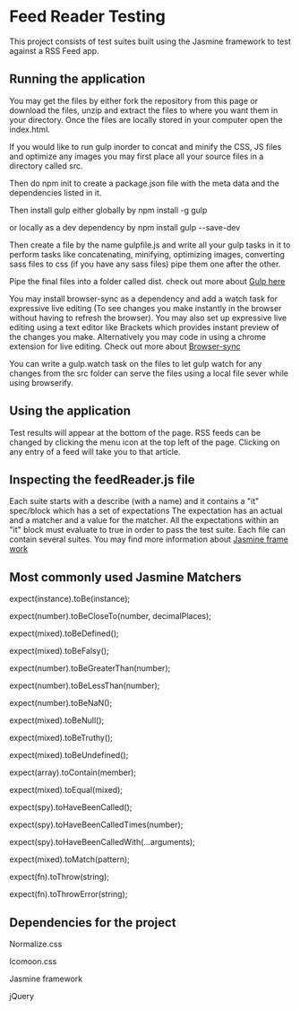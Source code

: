 # Feed Reader Testing
This project consists of test suites built using the Jasmine framework to test against a RSS Feed app.

## Running the application

You may get the files by either fork the repository from this page or download the files, unzip and extract
the files to where you want them in your directory.
Once the files are locally stored in your computer open the index.html.

If you would like to run gulp inorder to concat and minify the CSS, JS files and optimize any images you may
first place all your source files in a directory called src.

Then do npm init to create a package.json file with the meta data and the dependencies listed in it.

Then install gulp either globally by
npm install -g gulp

or locally as a dev dependency by
npm install gulp --save-dev

Then create a file by the name gulpfile.js and write all your gulp tasks in it to perform tasks like
concatenating, minifying, optimizing images, converting sass files to css (if you have any sass files)
pipe them one after the other.

Pipe the final files into a folder called dist.
check out more about [Gulp here](https://www.npmjs.com/package/gulp-install)

You may install browser-sync as a dependency and add a watch task for expressive live editing (To see changes you make instantly in 
the browser without having to refresh the browser). You may also set up expressive live editing using a text editor like Brackets
which provides instant preview of the changes you make. Alternatively you may code in using a chrome extension for live editing.
Check out more about [Browser-sync](https://browsersync.io/docs)

You can write a gulp.watch task on the files to let gulp watch for any changes from the src folder
can serve the files using a local file sever while using browserify.

## Using the application
Test results will appear at the bottom of the page.
RSS feeds can be changed by clicking the menu icon at the top left of the page.
Clicking on any entry of a feed will take you to that article.

## Inspecting the feedReader.js file
Each suite starts with a describe (with a name) and it contains a "it" spec/block which has a set of expectations
The expectation has an actual and a matcher and a value for the matcher.
All the expectations within an "it" block must evaluate to true in order to pass the test suite.
Each file can contain several suites.
You may find more information about [Jasmine frame work](https://jasmine.github.io/)

## Most commonly used Jasmine Matchers
expect(instance).toBe(instance);

expect(number).toBeCloseTo(number, decimalPlaces);

expect(mixed).toBeDefined();

expect(mixed).toBeFalsy();

expect(number).toBeGreaterThan(number);

expect(number).toBeLessThan(number);

expect(number).toBeNaN();

expect(mixed).toBeNull();

expect(mixed).toBeTruthy();

expect(mixed).toBeUndefined();

expect(array).toContain(member);

expect(mixed).toEqual(mixed);

expect(spy).toHaveBeenCalled();

expect(spy).toHaveBeenCalledTimes(number);

expect(spy).toHaveBeenCalledWith(...arguments);

expect(mixed).toMatch(pattern);

expect(fn).toThrow(string);

expect(fn).toThrowError(string);

## Dependencies for the project
Normalize.css

Icomoon.css

Jasmine framework

jQuery
